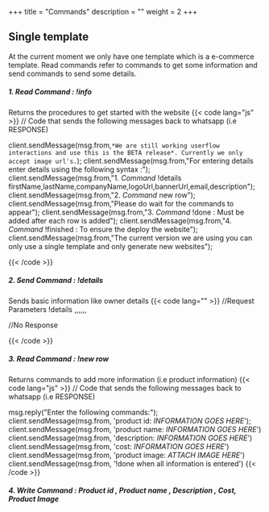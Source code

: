 +++
title = "Commands"
description = ""
weight = 2
+++
## Single template
At the current moment we only have one template which is a e-commerce template. Read commands refer to commands to get some information and send commands to send some
details.

##### 1. Read Command : !info
Returns the procedures to get started with the website
{{< code lang="js" >}}
// Code that sends the following messages back to whatsapp (i.e RESPONSE)

client.sendMessage(msg.from,`*We are still working userflow interactions and use this is the BETA release*. Currently we only accept image url's.`);
client.sendMessage(msg.from,"For entering details enter details using the following syntax :");
client.sendMessage(msg.from,"1. *Command* !details firstName,lastName,companyName,logoUrl,bannerUrl,email,description");
client.sendMessage(msg.from,"2. *Command* new row");
client.sendMessage(msg.from,"Please do wait for the commands to appear");
client.sendMessage(msg.from,"3. *Command* !done : Must be added after each row is added");
client.sendMessage(msg.from,"4. *Command* !finished : To ensure the deploy the website");
client.sendMessage(msg.from,"The current version we are using you can only use a single template and only generate new websites");

{{< /code >}}

##### 2. Send Command : !details
Sends basic information like owner details
{{< code lang="" >}}
//Request Parameters
!details <First Name>,<Last Name>,<Company Name>,<Company logo url>,<Banner url>,<Email>,<Description>

//No Response

{{< /code >}}

##### 3. Read Command : !new row
Returns commands to add more information (i.e product information)
{{< code lang="js" >}}
// Code that sends the following messages back to whatsapp (i.e RESPONSE)

msg.reply("Enter the following commands:");
client.sendMessage(msg.from, 'product id: *INFORMATION GOES HERE*');
client.sendMessage(msg.from, 'product name: *INFORMATION GOES HERE*')
client.sendMessage(msg.from, 'description: *INFORMATION GOES HERE*')
client.sendMessage(msg.from, 'cost: *INFORMATION GOES HERE*')
client.sendMessage(msg.from, 'product image: *ATTACH IMAGE HERE*')
client.sendMessage(msg.from, '!done when all information is entered')
{{< /code >}}

##### 4. Write Command : Product id , Product name , Description , Cost, Product Image 
